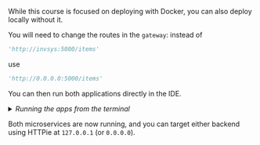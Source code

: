 While this course is focused on deploying with Docker, you can also deploy locally without it. 

You will need to change the routes in the `gateway`:
instead of 
```python
'http://invsys:5000/items'
```

use 

```python
'http://0.0.0.0:5000/items'
```

You can then run both applications directly in the IDE.


<details>
<summary><i>Running the apps from the terminal</i></summary>
You can also open two terminal windows in the IDE. 


In the first one, navigate to `invsys` using `cd` and then run 
```shell

$ python3 api.py
```

In the other terminal window, do the same but in the `gateway` directory: 
```shell

$ python3 application.py
```
</details>

Both microservices are now running, and 
you can target either backend using HTTPie at `127.0.0.1` (or `0.0.0.0`).
